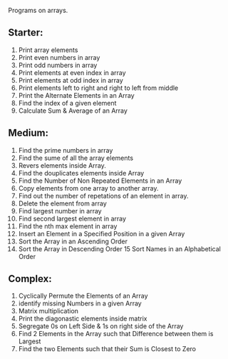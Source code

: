 Programs on arrays.

## Starter: 

1. Print array elements
2. Print even numbers in array
3. Print odd numbers in array
4. Print elements at even index in array
5. Print elements at odd index in array
6. Print elements left to right and right to left from middle
7.  Print the Alternate Elements in an Array
8. Find the index of a given element
9. Calculate Sum & Average of an Array 


## Medium:

1. Find the prime numbers in array
2. Find the sume of all the array elements
3. Revers elements inside Array.
4. Find the douplicates elements inside Array 
5. Find the Number of Non Repeated Elements in an Array
6. Copy elements from one array to another array.
7. Find out the number of repetations of an element in array.
8. Delete the element from array
9. Find largest number in array
10. Find second largest element in array
11. Find the nth max element in array
12. Insert an Element in a Specified Position in a given Array 
13. Sort the Array in an Ascending Order 
14. Sort the Array in Descending Order 
15 Sort Names in an Alphabetical Order 

## Complex:
1. Cyclically Permute the Elements of an Array
2. identify missing Numbers in a given Array
3. Matrix multiplication
4. Print the diagonastic elements inside matrix
5. Segregate 0s on Left Side & 1s on right side of the Array
6. Find 2 Elements in the Array such that Difference between them is Largest
7. Find the two Elements such that their Sum is Closest to Zero
 


